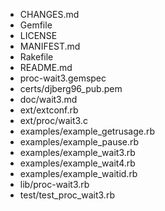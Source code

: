 * CHANGES.md
* Gemfile
* LICENSE
* MANIFEST.md
* Rakefile
* README.md
* proc-wait3.gemspec
* certs/djberg96_pub.pem
* doc/wait3.md
* ext/extconf.rb
* ext/proc/wait3.c
* examples/example_getrusage.rb
* examples/example_pause.rb
* examples/example_wait3.rb
* examples/example_wait4.rb
* examples/example_waitid.rb
* lib/proc-wait3.rb
* test/test_proc_wait3.rb
